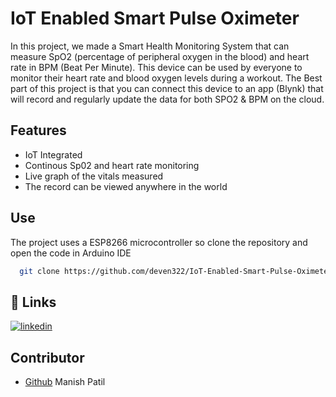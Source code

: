 
# IoT Enabled Smart Pulse Oximeter

In this project, we made a Smart Health Monitoring
System that can measure SpO2 (percentage of
peripheral oxygen in the blood) and heart rate in BPM
(Beat Per Minute). This device can be used by everyone
to monitor their heart rate and blood oxygen levels
during a workout. The Best part of this project is that
you can connect this device to an app (Blynk) that will
record and regularly update the data for both SPO2 &
BPM on the cloud.


## Features

- IoT Integrated
- Continous Sp02 and heart rate monitoring
- Live graph of the vitals measured
- The record can be viewed anywhere in the world

## Use

The project uses a ESP8266 microcontroller so clone the repository and open the code in Arduino IDE

```bash
  git clone https://github.com/deven322/IoT-Enabled-Smart-Pulse-Oximeter.git
```
    
## 🔗 Links
[![linkedin](https://img.shields.io/badge/linkedin-0A66C2?style=for-the-badge&logo=linkedin&logoColor=white)](https://www.linkedin.com/in/deven-patil-067530209/)


## Contributor

- [Github](https://github.com/Manish1803) Manish Patil
